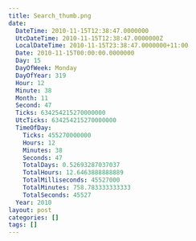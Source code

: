 ```yaml
---
title: Search_thumb.png
date:
  DateTime: 2010-11-15T12:38:47.0000000
  UtcDateTime: 2010-11-15T12:38:47.0000000Z
  LocalDateTime: 2010-11-15T23:38:47.0000000+11:00
  Date: 2010-11-15T00:00:00.0000000
  Day: 15
  DayOfWeek: Monday
  DayOfYear: 319
  Hour: 12
  Minute: 38
  Month: 11
  Second: 47
  Ticks: 634254215270000000
  UtcTicks: 634254215270000000
  TimeOfDay:
    Ticks: 455270000000
    Hours: 12
    Minutes: 38
    Seconds: 47
    TotalDays: 0.52693287037037
    TotalHours: 12.6463888888889
    TotalMilliseconds: 45527000
    TotalMinutes: 758.783333333333
    TotalSeconds: 45527
  Year: 2010
layout: post
categories: []
tags: []
---
```


